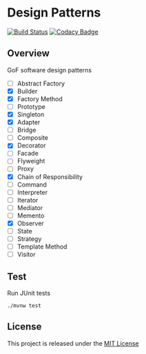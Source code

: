 # Design Patterns
[![Build Status](https://travis-ci.org/nmuzychuk/design-patterns.svg?branch=master)](https://travis-ci.org/nmuzychuk/design-patterns)
[![Codacy Badge](https://api.codacy.com/project/badge/Grade/efbc2bc88c3a4b5fba9d127dd1097dc7)](https://www.codacy.com/app/nmuzychuk/design-patterns)

## Overview
GoF software design patterns
- [ ] Abstract Factory
- [x] Builder
- [x] Factory Method
- [ ] Prototype
- [x] Singleton
- [x] Adapter
- [ ] Bridge
- [ ] Composite
- [x] Decorator
- [ ] Facade
- [ ] Flyweight
- [ ] Proxy
- [x] Chain of Responsibility
- [ ] Command
- [ ] Interpreter
- [ ] Iterator
- [ ] Mediator
- [ ] Memento
- [x] Observer
- [ ] State
- [ ] Strategy
- [ ] Template Method
- [ ] Visitor

## Test
Run JUnit tests
```
./mvnw test
```

## License
This project is released under the [MIT License](LICENSE.txt)
